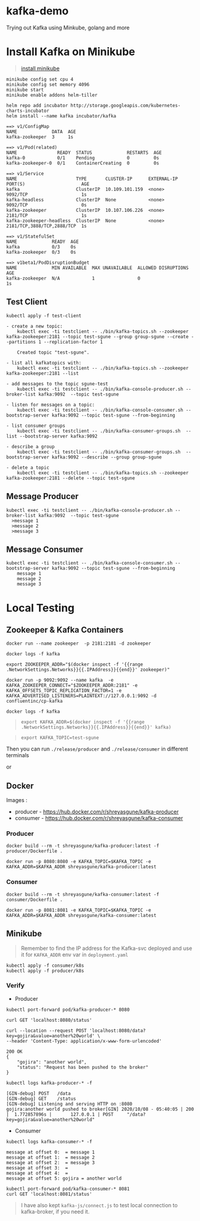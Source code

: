 # kafka-demo
Trying out Kafka using Minkube, golang and more


# Install Kafka on Minikube
> [install minikube](https://kubernetes.io/docs/tasks/tools/install-minikube/)
```
minikube config set cpu 4
minikube config set memory 4096
minikube start
minikube enable addons helm-tiller
```

```
helm repo add incubator http://storage.googleapis.com/kubernetes-charts-incubator
helm install --name kafka incubator/kafka

==> v1/ConfigMap
NAME             DATA  AGE
kafka-zookeeper  3     1s

==> v1/Pod(related)
NAME               READY  STATUS             RESTARTS  AGE
kafka-0            0/1    Pending            0         0s
kafka-zookeeper-0  0/1    ContainerCreating  0         0s

==> v1/Service
NAME                      TYPE       CLUSTER-IP      EXTERNAL-IP  PORT(S)                     AGE
kafka                     ClusterIP  10.109.101.159  <none>       9092/TCP                    1s
kafka-headless            ClusterIP  None            <none>       9092/TCP                    0s
kafka-zookeeper           ClusterIP  10.107.106.226  <none>       2181/TCP                    1s
kafka-zookeeper-headless  ClusterIP  None            <none>       2181/TCP,3888/TCP,2888/TCP  1s

==> v1/StatefulSet
NAME             READY  AGE
kafka            0/3    0s
kafka-zookeeper  0/3    0s

==> v1beta1/PodDisruptionBudget
NAME             MIN AVAILABLE  MAX UNAVAILABLE  ALLOWED DISRUPTIONS  AGE
kafka-zookeeper  N/A            1                0                    1s
```


## Test Client
```
kubectl apply -f test-client

- create a new topic:
    kubectl exec -ti testclient -- ./bin/kafka-topics.sh --zookeeper kafka-zookeeper:2181 --topic test-sgune --group group-sgune --create --partitions 1 --replication-factor 1

    Created topic "test-sgune".

- list all kafkatopics with:
    kubectl exec -ti testclient -- ./bin/kafka-topics.sh --zookeeper kafka-zookeeper:2181 --list

- add messages to the topic sgune-test
    kubectl exec -ti testclient -- ./bin/kafka-console-producer.sh --broker-list kafka:9092  --topic test-sgune

- listen for messages on a topic:
    kubectl exec -ti testclient -- ./bin/kafka-console-consumer.sh --bootstrap-server kafka:9092 --topic test-sgune --from-beginning

- list consumer groups
    kubectl exec -ti testclient -- ./bin/kafka-consumer-groups.sh  --list --bootstrap-server kafka:9092

- describe a group
    kubectl exec -ti testclient -- ./bin/kafka-consumer-groups.sh  --bootstrap-server kafka:9092 --describe --group group-sgune

- delete a topic
    kubectl exec -ti testclient -- ./bin/kafka-topics.sh --zookeeper kafka-zookeeper:2181 --delete --topic test-sgune
  ```

## Message Producer
  ```
  kubectl exec -ti testclient -- ./bin/kafka-console-producer.sh --broker-list kafka:9092  --topic test-sgune
    >message 1
    >message 2
    >message 3
```

## Message Consumer
```
kubectl exec -ti testclient -- ./bin/kafka-console-consumer.sh --bootstrap-server kafka:9092 --topic test-sgune --from-beginning
    message 1
    message 2
    message 3
```


# Local Testing
## Zookeeper & Kafka Containers
```
docker run --name zookeeper  -p 2181:2181 -d zookeeper

docker logs -f kafka

export ZOOKEEPER_ADDR="$(docker inspect -f '{{range .NetworkSettings.Networks}}{{.IPAddress}}{{end}}' zookeeper)"

docker run -p 9092:9092 --name kafka  -e KAFKA_ZOOKEEPER_CONNECT="$ZOOKEEPER_ADDR:2181" -e KAFKA_OFFSETS_TOPIC_REPLICATION_FACTOR=1 -e KAFKA_ADVERTISED_LISTENERS=PLAINTEXT://127.0.0.1:9092 -d confluentinc/cp-kafka

docker logs -f kafka

```
> `export KAFKA_ADDR=$(docker inspect -f '{{range .NetworkSettings.Networks}}{{.IPAddress}}{{end}}' kafka)`

> `export KAFKA_TOPIC=test-sgune`

Then you can run `./release/producer` and `./release/consumer` in different terminals

or

## Docker

Images : 
- producer - https://hub.docker.com/r/shreyasgune/kafka-producer 
- consumer - https://hub.docker.com/r/shreyasgune/kafka-consumer 


### Producer
```
docker build --rm -t shreyasgune/kafka-producer:latest -f producer/Dockerfile .

docker run -p 8080:8080 -e KAFKA_TOPIC=$KAFKA_TOPIC -e KAFKA_ADDR=$KAFKA_ADDR shreyasgune/kafka-producer:latest
```

### Consumer
```
docker build --rm -t shreyasgune/kafka-consumer:latest -f consumer/Dockerfile .

docker run -p 8081:8081 -e KAFKA_TOPIC=$KAFKA_TOPIC -e KAFKA_ADDR=$KAFKA_ADDR shreyasgune/kafka-consumer:latest
```

## Minikube


> Remember to find the IP address for the Kafka-svc deployed and use it for `KAFKA_ADDR` env var in `deployment.yaml`

```
kubectl apply -f consumer/k8s
kubectl apply -f producer/k8s
```

### Verify
- Producer
```
kubectl port-forward pod/kafka-producer-* 8080

curl GET 'localhost:8080/status'

curl --location --request POST 'localhost:8080/data?key=gojira&value=another%20world' \
--header 'Content-Type: application/x-www-form-urlencoded'

200 OK
{
    "gojira": "another world",
    "status": "Request has been pushed to the broker"
}

```

```
kubectl logs kafka-producer-* -f

[GIN-debug] POST   /data
[GIN-debug] GET    /status 
[GIN-debug] Listening and serving HTTP on :8080
gojira:another world pushed to broker[GIN] 2020/10/08 - 05:40:05 | 200 |  1.772857896s |       127.0.0.1 | POST     "/data?key=gojira&value=another%20world"
```

- Consumer
```
kubectl logs kafka-consumer-* -f

message at offset 0:  = message 1
message at offset 1:  = message 2
message at offset 2:  = message 3
message at offset 3:  = 
message at offset 4:  = 
message at offset 5: gojira = another world

```

```
kubectl port-forward pod/kafka-consumer-* 8081
curl GET 'localhost:8081/status'
```

> I have also kept `kafka-js/connect.js` to test local connection to kafka-broker, if you need it.
